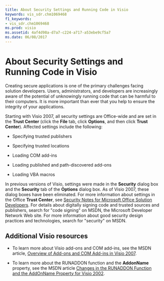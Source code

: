 ```yaml
---
title: About Security Settings and Running Code in Visio
keywords: vis_sdr.chm1069468
f1_keywords:
- vis_sdr.chm1069468
ms.prod: visio
ms.assetid: 4af4d98a-d7a7-c224-a717-a53ebe9cf5a7
ms.date: 06/08/2017
---
```



# About Security Settings and Running Code in Visio

 Creating secure applications is one of the primary challenges facing solution developers. Users, administrators, and developers are increasingly aware of the potential of unknowingly running code that can be harmful to their computers. It is more important than ever that you help to ensure the integrity of your applications.

Starting with Visio 2007, all security settings are Office-wide and are set in the  **Trust Center** (click the **File** tab, click **Options**, and then click  **Trust Center**). Affected settings include the following:

- Specifying trusted publishers
    
- Specifying trusted locations
    
- Loading COM add-ins 
    
- Loading published and path-discovered add-ons
    
- Loading VBA macros
    
In previous versions of Visio, settings were made in the  **Security** dialog box and the **Security** tab of the **Options** dialog box. As of Visio 2007, these dialog boxes have been eliminated.
For more information about settings in the Office  **Trust Center**, see  [Security Notes for Microsoft Office Solution Developers](http://msdn.microsoft.com/library/076ce284-5d1d-4823-ba74-f5e5c05bae9b%28Office.15%29.aspx).
 For details about digitally signing code and trusted sources and publishers, search for "code signing" on MSDN, the Microsoft Developer Network Web site.
For more information about good security design practices and technologies, search for "security" on MSDN. 

## Additional Visio resources


- To learn more about Visio add-ons and COM add-ins, see the MSDN article,  [Overview of Add-ons and COM Add-ins in Visio 2007](http://msdn.microsoft.com/en-us/library/bb851468.aspx).
    
- To learn more about the RUNADDON function and the  **AddonName** property, see the MSDN article [Changes in the RUNADDON Function and the AddOnName Property for Visio 2002](http://msdn.microsoft.com/en-us/library/aa140368%28office.10%29.aspx).
    

